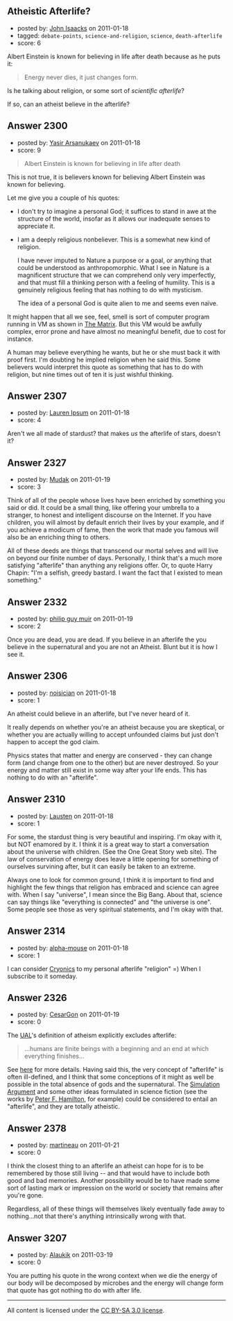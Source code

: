 ## Atheistic Afterlife?

- posted by: [John Isaacks](https://stackexchange.com/users/-1/395-john-isaacks) on 2011-01-18
- tagged: `debate-points`, `science-and-religion`, `science`, `death-afterlife`
- score: 6

Albert Einstein is known for believing in life after death because as he puts it: 

>Energy never dies, it just changes form.


Is he talking about religion, or some sort of *scientific afterlife*?

If so, can an atheist believe in the afterlife?


## Answer 2300

- posted by: [Yasir Arsanukaev](https://stackexchange.com/users/-1/197-yasir-arsanukaev) on 2011-01-18
- score: 9

<blockquote>
  <p>Albert Einstein is known for believing
  in life after death</p>
</blockquote>

<p>This is not true, it is believers known for believing Albert Einstein was known for believing.</p>

<p>Let me give you a couple of his quotes:</p>

<ul>
<li>I don't try to imagine a personal God; it suffices to stand in awe at the structure of the world, insofar as it allows our inadequate senses to appreciate it.</li>
<li><p>I am a deeply religious nonbeliever. This is a somewhat new kind of religion.</p>

<p>I have never imputed to Nature a purpose or a goal, or anything that could be understood as anthropomorphic. What I see in Nature is a magnificent structure that we can comprehend only very imperfectly, and that must fill a thinking person with a feeling of humility. This is a genuinely religious feeling that has nothing to do with mysticism.</p>

<p>The idea of a personal God is quite alien to me and seems even naïve.</p></li>
</ul>

<p>It might happen that all we see, feel, smell is sort of computer program running in VM as shown in <a href="http://en.wikipedia.org/wiki/The_Matrix" rel="nofollow">The Matrix</a>. But this VM would be awfully complex, error prone  and have almost no meaningful benefit, due to cost for instance.</p>

<p>A human may believe everything he wants, but he or she must back it with proof first. I'm doubting he implied religion when he said this. Some believers would interpret this quote as something that has to do with religion, but nine times out of ten it is just wishful thinking.</p>



## Answer 2307

- posted by: [Lauren Ipsum](https://stackexchange.com/users/-1/71-lauren-ipsum) on 2011-01-18
- score: 4

Aren't we all made of stardust? that makes *us* the afterlife of stars, doesn't it?


## Answer 2327

- posted by: [Mudak](https://stackexchange.com/users/-1/205-mudak) on 2011-01-19
- score: 3

Think of all of the people whose lives have been enriched by something you said or did.  It could be a small thing, like offering your umbrella to a stranger, to honest and intelligent discourse on the Internet. If you have children, you will almost by default enrich their lives by your example, and if you achieve a modicum of fame, then the work that made you famous will also be an enriching thing to others. 

All of these deeds are things that transcend our mortal selves and will live on beyond our finite number of days.  Personally, I think that's a much more satisfying "afterlife" than anything any religions offer.  Or, to quote Harry Chapin: "I'm a selfish, greedy bastard. I want the fact that I existed to mean something."


## Answer 2332

- posted by: [philip guy muir](https://stackexchange.com/users/-1/182-philip-guy-muir) on 2011-01-19
- score: 2

Once you are dead, you are dead. If you believe in an afterlife the you believe in the supernatural and you are not an Atheist. Blunt but it is how I see it.


## Answer 2306

- posted by: [noisician](https://stackexchange.com/users/-1/90-noisician) on 2011-01-18
- score: 1

An atheist could believe in an afterlife, but I've never heard of it.

It really depends on whether you're an atheist because you are skeptical, or whether you are actually willing to accept unfounded claims but just don't happen to accept the god claim.

Physics states that matter and energy are conserved - they can change form (and change from one to the other) but are never destroyed. So your energy and matter still exist in some way after your life ends. This has nothing to do with an "afterlife".





## Answer 2310

- posted by: [Lausten](https://stackexchange.com/users/-1/584-lausten) on 2011-01-18
- score: 1

For some, the stardust thing is very beautiful and inspiring. I'm okay with it, but NOT enamored by it. I think it is a great way to start a conversation about the universe with children. (See the One Great Story web site). The law of conservation of energy does leave a little opening for something of ourselves survining after, but it can easily be taken to an extreme. 

Always one to look for common ground, I think it is important to find and highlight the few things that religion has embraced and science can agree with. When I say "universe", I mean since the Big Bang. About that, science can say things like "everything is connected" and "the universe is one". Some people see those as very spiritual statements, and I'm okay with that. 


## Answer 2314

- posted by: [alpha-mouse](https://stackexchange.com/users/-1/231-alpha-mouse) on 2011-01-18
- score: 1

I can consider [Cryonics](http://en.wikipedia.org/wiki/Cryonics) to my personal afterlife "religion" =) When I subscribe to it someday.


## Answer 2326

- posted by: [CesarGon](https://stackexchange.com/users/-1/80-cesargon) on 2011-01-19
- score: 0

The <a href="http://ateos.org/">UAL</a>'s definition of atheism explicitly excludes afterlife:

> ...humans are finite beings with a
> beginning and an end at which
> everything finishes...

See <a href="http://atheism.stackexchange.com/questions/1303/is-there-a-definition-of-atheism-coming-from-an-association/1325#1325">here</a> for more details. Having said this, the very concept of "afterlife" is often ill-defined, and I think that some conceptions of it might as well be possible in the total absence of gods and the supernatural. The <a href="http://www.simulation-argument.com/">Simulation Argument</a> and some other ideas formulated in science fiction (see the works by <a href="http://www.peterfhamilton.co.uk/">Peter F. Hamilton</a>, for example) could be considered to entail an "afterlife", and they are totally atheistic.


## Answer 2378

- posted by: [martineau](https://stackexchange.com/users/-1/873-martineau) on 2011-01-21
- score: 0

I think the closest thing to an afterlife an atheist can hope for is to be remembered by those still living -- and that would have to include both good and bad memories. Another possibility would be to have made some sort of lasting mark or impression on the world or society that remains after you're gone.

Regardless, all of these things will themselves likely eventually fade away to nothing...not that there's anything intrinsically wrong with that.



## Answer 3207

- posted by: [Alaukik](https://stackexchange.com/users/-1/1173-alaukik) on 2011-03-19
- score: 0

You are putting his quote in the wrong context when we die the energy of our body will be decomposed by microbes and the energy will change form that quote has got nothing tto do with after life.



---

All content is licensed under the [CC BY-SA 3.0 license](https://creativecommons.org/licenses/by-sa/3.0/).
